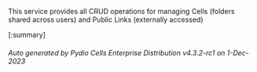 






This service provides all CRUD operations for managing Cells (folders shared across users) and Public Links (externally accessed)

[:summary]

###### Auto generated by Pydio Cells Enterprise Distribution v4.3.2-rc1 on 1-Dec-2023
